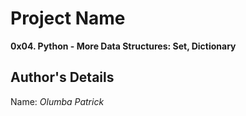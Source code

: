 # Project Name
**0x04. Python - More Data Structures: Set, Dictionary**

## Author's Details
Name: *Olumba Patrick*
